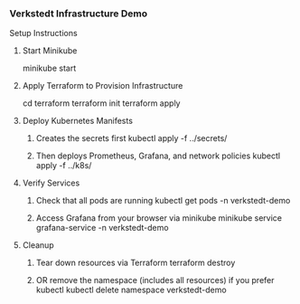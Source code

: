 ### Verkstedt Infrastructure Demo

 Setup Instructions

1. Start Minikube
 
   minikube start


2. Apply Terraform to Provision Infrastructure

    cd terraform
    terraform init
    terraform apply


3. Deploy Kubernetes Manifests

    1. Creates the secrets first
    kubectl apply -f ../secrets/

    2. Then deploys Prometheus, Grafana, and network policies
    kubectl apply -f ../k8s/
    
4.  Verify Services

    1. Check that all pods are running
    kubectl get pods -n verkstedt-demo

    2. Access Grafana from your browser via minikube
    minikube service grafana-service -n verkstedt-demo

5. Cleanup

   1. Tear down resources via Terraform
    terraform destroy

    2. OR remove the namespace (includes all resources) if you prefer kubectl
    kubectl delete namespace verkstedt-demo

###

